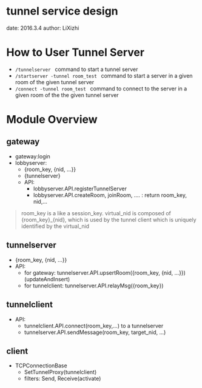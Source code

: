 tunnel service design
======================

date: 2016.3.4
author: LiXizhi

How to User Tunnel Server
======================

* `/tunnelserver ` command to start a tunnel server
* `/startserver -tunnel room_test ` command to start a server in a given room of the given tunnel server
* `/connect -tunnel room_test ` command to connect to the server in a given room of the the given tunnel server


Module Overview
======================
## gateway
  * gateway:login
  * lobbyserver: 
    - {room_key, {nid, ...}}
    - {tunnelserver}
    - API:
    	- lobbyserver.API.registerTunnelServer
    	- lobbyserver.API.createRoom, joinRoom, .... : return room_key, nid,...


> room_key is a like a session_key. 
> virtual_nid is composed of {room_key}_{nid}, which is used by the tunnel client which is uniquely identified by the virtual_nid


## tunnelserver    	
   * {room_key, {nid, ...}}
   * API:
      * for gateway: tunnelserver.API.upsertRoom({room_key, {nid, ...}})  (updateAndInsert)
      * for tunnelclient: tunnelserver.API.relayMsg({room_key})

## tunnelclient
   * API: 
      * tunnelclient.API.connect(room_key,...)  to a tunnelserver
      * tunnelserver.API.sendMessage(room_key, target_nid, ...)

## client
   * TCPConnectionBase
       * SetTunnelProxy(tunnelclient)
       * filters: Send, Receive(activate)

